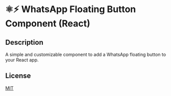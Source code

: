 # ⚛️⚡ WhatsApp Floating Button Component (React)

## Description

A simple and customizable component to add a WhatsApp floating button to your React app.

## License

[MIT](LICENSE)
